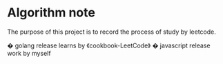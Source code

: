 # Algorithm note

The purpose of this project is to record the process of study by leetcode.

� golang release learns by 《cookbook-LeetCode》
� javascript release work by myself

